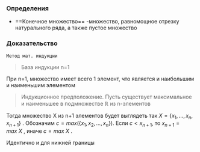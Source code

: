 ### Определения
* ==Конечное множество== -множество, равномощное отрезку натурального ряда, а также пустое множество

### Доказательство
	Метод мат. индукции

>База индукции n=1

При n=1, множество имеет всего 1 элемент, что является и наибольшим и наименьшим элементом

> Индукционное предположение. Пусть существует максимальное и наименьшее в подмножестве ℝ из n-элементов

Тогда множество X из n+1 элементов будет выглядеть так $X = \{ x_{1},\dots,x_{n},x_{n+1} \}$ . Обозначим $c = max(\{ x_{1},x_{2},\dots,x_{n} \})$. Если $c<x_{n+1}$, то $x_{n+1} = max \ X$ , иначе $c = max \ X$ .

Идентично и для нижней границы